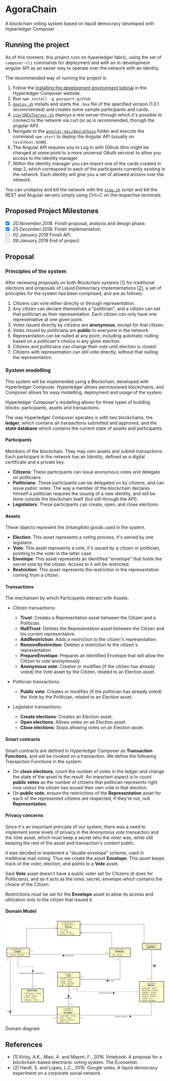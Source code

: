 # AgoraChain

A blockchain voting system based on liquid democracy developed with Hyperledger Composer

## Running the project

As of this moment, this project runs on hyperledger fabric, using the set of `composer-cli` commands for deployment and with an in-development angular API as an easier way to operate over the network with an identity.

The recommended way of running the project is:

1. Follow the [Installing the development environment tutorial](https://hyperledger.github.io/composer/latest/installing/development-tools.html) in the Hyperledger Composer website. 
2. Run `npm install -g passport-github`
3. [`deploy.sh`](https://github.com/es2812/AgoraChain/tree/master/composer-env/agora-network/dist/deploy.sh) installs and starts the `.bna` file of the specified version (1.0.1 recommended) and creates some sample participants and cards.
4. [`startRESTServer.sh`](https://github.com/es2812/AgoraChain/tree/master/composer-env/agora-network/dist/startRESTServer.sh) deploys a rest server through which it's possible to connect to the network vía curl (or as is recommended, thorugh the angular API).
5. Navigate to the [`angular-api/AgoraChain`](https://github.com/es2812/AgoraChain/tree/master/angular-api/AgoraChain/) folder and execute the command `npm start` to deploy the Angular API (usually on `localhost:4200`).
6. The Angular API requires you to Log In with Github (this might be changed at some point to a more universal OAuth service) to allow you access to the identity manager.
7. Within the identity manager you can import one of the cards created in step 2, which correspond to each of the participants currently existing in the network. Each identity will give you a set of allowed actions over the network.

You can undeploy and kill the network with the [`stop.sh`](https://github.com/es2812/AgoraChain/tree/master/composer-env/agora-network/dist/stop.sh) script and kill the REST and Angular servers simply using Ctrl+C on the respective terminals.

## Proposed Project Milestones

- [x] _20.November.2018_. Finish proposal, analysis and design phase.
- [x] _25.December.2018_. Finish implementation.
- [ ] _02.January.2019_ Finish API.
- [ ] _09.January.2019_ End of project.

## Proposal

### Principles of the system

After reviewing proposals on both Blockchain systems [\[1\]](#References) for traditional elections and proposals of Liquid Democracy implementations [\[2\]](#References), a set of principles for the system has been comprised, and are as follows:

1. Citizens can vote either directly or through representation.
2. Any citizen can declare themselves a "politician", and a citizen can set that politician as their representation. Each citizen can only have one representative at one given point.
3. Votes issued directly by citizens are **anonymous**, except for that citizen.
4. Votes issued by politicians are **public** to everyone in the network.
5. Representation can be nulled at any point, including automatic nulling based on a politician's choice in any given election.
6. Citizens and politicians can change their vote until election is closed.
7. Citizens with representation can still vote directly, without that nulling the representation.

### System modelling

This system will be implemented using a Blockchain, developed with Hyperledger Composer. Hyperledger allows permissioned blockchains, and Composer allows for easy modelling, deployment and usage of the system.

Hyperledger Composer's modelling allows for three types of building blocks: participants, assets and transactions.

The way Hyperledger Composer operates is with two blockchains, the **ledger**, which contains all transactions submitted and approved, and the **state database** which contains the current state of assets and participants.

#### Participants

Members of the blockchain. They may own assets and submit transactions. Each participant in the network has an *Identity*, defined as a digital certificate and a private key.

- **Citizens**: These participants can issue anonymous votes and delegate on politicians.
- **Politicians**: These participants can be delegated on by citizens, and can issue public votes. The way a member of the blockchain declares himself a politician requires the issuing of a new identity, and will be done outside the blockchain itself (but still through the API).
- **Legislators**: These participants can create, open, and close elections.

#### Assets

These objects represent the (intangible) goods used in the system.

- **Election**: This asset represents a voting process, it's owned by one legislator.
- **Vote**: This asset represents a vote, it's issued by a citizen or politician, pointing to the voter in the latter case.
- **Envelope**: This asset represents an identified "envelope" that holds the secret vote by the citizen. Access to it will be restricted.
- **Restriction**: This asset represents the restriction in the representation coming from a citizen.

#### Transactions

The mechanism by which Participants interact with Assets.

- Citizen transactions:

  - **Trust**: Creates a Representation asset between the Citizen and a Politician.
  - **NullTrust**: Deletes the Representation asset between the Citizen and his current representative.
  - **AddRestriction**: Adds a restriction to the citizen's representation.
  - **RemoveRestriction**: Deletes a restriction to the citizen's representation.
  - **PrepareEnvelope**: Prepares an identified Envelope that will allow the Citizen to vote anonymously.
  - **Anonymous vote**: Creates or modifies (if the citizen has already voted) the Vote asset by the Citizen, related to an Election asset.

- Politician transactions:

  - **Public vote**: Creates or modifies (if the politician has already voted) the Vote by the Politician, related to an Election asset.

- Legislator transactions:

  - **Create elections**: Creates an Election asset.
  - **Open elections**: Allows votes on an Election asset.
  - **Close elections**: Stops allowing votes on an Election asset.

#### Smart contracts

Smart contracts are defined in Hyperledger Composer as **Transaction Functions**, and will be invoked on a transaction. We define the following Transaction Functions in the system:

- On **close elections**, count the number of votes in the ledger and change the state of the asset to the result. An important aspect is to count **public votes** as the number of citizens that politician represents right now *unless* the citizen has issued their own vote in that election.
- On **public vote**, ensure the restrictions of the **Representation** asset for each of the represented citizens are respected, if they're not, null **Representation**.

#### Privacy concerns

Since it's an important principle of our system, there was a need to implement some levels of privacy in the *Anonymous vote* transaction and the *Vote* asset, which must keep a secret who the voter was, while still keeping the rest of the asset and transaction's content public.

It was decided to implement a "double envelope" scheme, used in traditional mail voting. Thus we create the asset **Envelope**. This asset keeps track of the voter, election, and points to a **Vote** asset.

Said **Vote** asset doesn't have a public voter set for Citizens (it does for Politicians), and so it acts as the inner, secret, envelope which contains the choice of the Citizen.

Restrictions must be set for the **Envelope** asset to allow its access and utilization only to the citizen that issued it.

#### Domain Model

![Domain diagram of the system](https://raw.githubusercontent.com/es2812/AgoraChain/master/Diagrams/ClassDiagram.png)
Domain diagram
<!-- 
#### Sequence diagrams

TODO: update sequence diagrams

![Anonymous Voting Sequence](https://raw.githubusercontent.com/es2812/AgoraChain/master/Diagrams/tx_voting.png)
Anonymous Vote Transaction Sequence Diagram
![Public Voting Sequence](https://raw.githubusercontent.com/es2812/AgoraChain/master/Diagrams/tx_votingpolitic.png)
Public Vote Transaction Sequence Diagram
![Trust Sequence](https://raw.githubusercontent.com/es2812/AgoraChain/master/Diagrams/tx_trust.png)Trust Transaction Sequence Diagram
![Election Management Sequence](https://raw.githubusercontent.com/es2812/AgoraChain/master/Diagrams/tx_elections.png)
Election Creation/Opening/Closing Transaction Sequence Diagram -->

## References

- [1] Kirby, A.K., Masi, A. and Maymi, F., 2016. Votebook: A proposal for a blockchain-based electronic voting system. The Economist.
- [2] Hardt, S. and Lopes, L.C., 2015. Google votes: A liquid democracy experiment on a corporate social network.